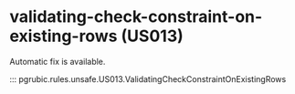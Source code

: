 # validating-check-constraint-on-existing-rows (US013)

Automatic fix is available.

::: pgrubic.rules.unsafe.US013.ValidatingCheckConstraintOnExistingRows
